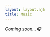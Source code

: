 ```yaml
---
layout: layout.njk
title: Music
---
```


<div class="animate">
<div class="center">

*Coming soon...🎧*

</div>
</div>